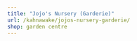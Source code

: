 ```yaml
---
title: "Jojo's Nursery (Garderie)"
url: /kahnawake/jojos-nursery-garderie/
shop: garden centre
---
```

